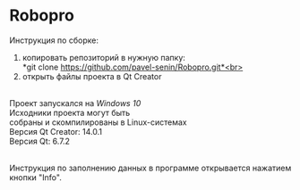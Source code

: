 # Robopro

Инструкция по сборке:<br>
1) копировать репозиторий в нужную папку:<br>
*git clone https://github.com/pavel-senin/Robopro.git*<br>
2) открыть файлы проекта в Qt Creator<br><br>

Проект запускался на *Windows 10*<br>
Исходники проекта могут быть<br>
собраны и скомпилированы в Linux-системах<br>
Версия Qt Creator: 14.0.1<br>
Версия Qt: 6.7.2<br><br>

Инструкция по заполнению данных в программе открывается нажатием кнопки "Info".